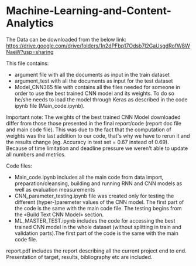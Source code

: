# Machine-Learning-and-Content-Analytics

The Data can be downloaded from the below link:
https://drive.google.com/drive/folders/1n2dPFbp17Odsb7l2GaUsgdRofW8WNaeW?usp=sharing


This file contains: 
- argument file with all the documents as input in the train dataset
- argument_test with all the documents as input for the test dataset
- Model_CNN365 file with contains all the files needed for someone in order to use the best trained CNN model and its weights. To do so he/she needs to load the model through Keras as described in the code ipynb file (Main_code.ipynb). 

Important note: The weights of the best trained CNN Model downloaded differ from those those presented in the final report/code (report doc file and main code file). This was due to the fact that the computation of weights was the last addition to our code, that's why we have to rerun it and the results change (eg. Accuracy in test set = 0.67 instead of 0.69). Because of time limitation and deadline pressure we weren't able to update all numbers and metrics. 

Code files:
- Main_code.ipynb includes all the main code from data import, preparation/cleansing, building and running RNN and CNN models as well as evaluation measurements 
- CNN_parameter_testing.ipynb file was created only for testing the different (hyper-)paremeter values of the CNN model. The first part of the code is the same with the main code file. The testing begins from the «Build Text CNN Model» section.
- ML_MASTER_TEST.ipynb includes the code for accessing the best trained CNN model in the whole dataset (without splitting in train and validation parts).The first part of the code is the same with the main code file.

report.pdf includes the report describing all the current project end to end. Presentation of target, results, bibliography etc are included. 

